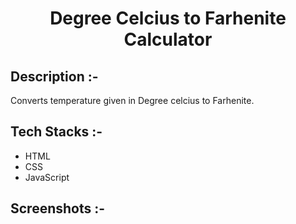 # <p align="center">Degree Celcius to Farhenite Calculator</p>

## Description :-

Converts temperature given in Degree celcius to Farhenite.

## Tech Stacks :-

- HTML
- CSS
- JavaScript

## Screenshots :-


